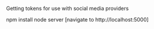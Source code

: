 Getting tokens for use with social media providers

npm install
node server
[navigate to http://localhost:5000]